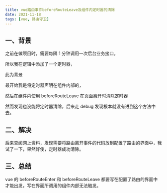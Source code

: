 ```yaml
---
title: vue路由事件beforeRouteLeave及组件内定时器的清除
date: 2021-11-18
tags: [vue, 路由守卫]
---
```


## 一、背景

之前在做项目时，需要每隔 1 分钟调用一次后台业务接口，

所以我在逻辑中添加了一个定时器，

此为背景

<!-- more -->

最开始我是将定时器声明在组件内部的，

然后在组件内使用 beforeRouteLeave 在页面离开时清除定时器

然而发现也没能将定时器清除，后来走 debug 发现根本就没有进到这个方法中去。

## 二、解决

后来查阅网上资料，发现需要将路由离开事件的代码放到配置了路由的界面中，我试了一下，果然好使，定时器成功清除。

## 三、总结

vue 的 beforeRouteEnter 和 beforeRouteLeave 都要写在配置了路由的界面中才能出发，写在界面所调用的组件内部无法触发。

